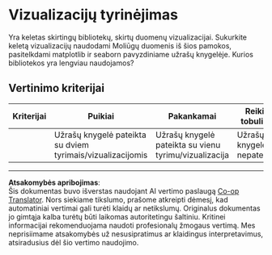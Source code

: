 <!--
CO_OP_TRANSLATOR_METADATA:
{
  "original_hash": "4485a1ed4dd1b5647365e3d87456515d",
  "translation_date": "2025-09-03T16:44:47+00:00",
  "source_file": "2-Regression/2-Data/assignment.md",
  "language_code": "lt"
}
-->
# Vizualizacijų tyrinėjimas

Yra keletas skirtingų bibliotekų, skirtų duomenų vizualizacijai. Sukurkite keletą vizualizacijų naudodami Moliūgų duomenis iš šios pamokos, pasitelkdami matplotlib ir seaborn pavyzdiniame užrašų knygelėje. Kurios bibliotekos yra lengviau naudojamos?
## Vertinimo kriterijai

| Kriterijai | Puikiai | Pakankamai | Reikia tobulinti |
| ---------- | ------- | ---------- | ---------------- |
|            | Užrašų knygelė pateikta su dviem tyrimais/vizualizacijomis         | Užrašų knygelė pateikta su vienu tyrimu/vizualizacija       | Užrašų knygelė nepateikta                 |

---

**Atsakomybės apribojimas**:  
Šis dokumentas buvo išverstas naudojant AI vertimo paslaugą [Co-op Translator](https://github.com/Azure/co-op-translator). Nors siekiame tikslumo, prašome atkreipti dėmesį, kad automatiniai vertimai gali turėti klaidų ar netikslumų. Originalus dokumentas jo gimtąja kalba turėtų būti laikomas autoritetingu šaltiniu. Kritinei informacijai rekomenduojama naudoti profesionalų žmogaus vertimą. Mes neprisiimame atsakomybės už nesusipratimus ar klaidingus interpretavimus, atsiradusius dėl šio vertimo naudojimo.